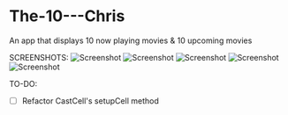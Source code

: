 # The-10---Chris
An app that displays 10 now playing movies &amp; 10 upcoming movies

SCREENSHOTS:
![Screenshot](https://user-images.githubusercontent.com/8717712/52974621-0769a680-3377-11e9-8a07-f10f887e3a55.png)
![Screenshot](https://user-images.githubusercontent.com/8717712/52974620-0769a680-3377-11e9-9f07-0a94b8ffdc82.png)
![Screenshot](https://user-images.githubusercontent.com/8717712/52974618-0769a680-3377-11e9-8e9b-85924df68f1c.png)
![Screenshot](https://user-images.githubusercontent.com/8717712/52974617-06d11000-3377-11e9-8426-5ebef9f1ed00.png)
![Screenshot](https://user-images.githubusercontent.com/8717712/52974616-06d11000-3377-11e9-859b-ff8496d12934.png)

TO-DO: 
 - [ ] Refactor CastCell's setupCell method
